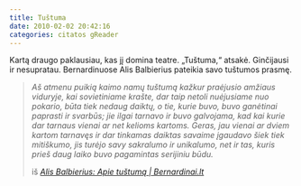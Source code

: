 ```yaml
---
title: Tuštuma
date: 2010-02-02 20:42:16
categories: citatos gReader
---
```


Kartą draugo paklausiau, kas jį domina teatre. „Tuštuma,“ atsakė. Ginčijausi ir nesupratau. Bernardinuose Alis Balbierius pateikia savo tuštumos prasmę.

> *Aš atmenu puikią kaimo namų tuštumą kažkur praėjusio amžiaus viduryje, kai sovietiniame krašte, dar taip netoli nuėjusiame nuo pokario, būta tiek nedaug daiktų, o tie, kurie buvo, buvo ganėtinai paprasti ir svarbūs; jie ilgai tarnavo ir buvo galvojama, kad kai kurie dar tarnaus vienai ar net kelioms kartoms. Geras, jau vienai ar dviem kartom tarnavęs ir dar tinkamas daiktas savaime įgaudavo šiek tiek mitiškumo, jis turėjo savy sakralumo ir unikalumo, net ir tas, kuris prieš daug laiko buvo pagamintas serijiniu būdu.*
>
> iš *[Alis Balbierius: Apie tuštumą | Bernardinai.lt](http://bernardinai.lt/straipsnis/2010-02-02-alis-balbierius-apie-tustuma/39823)*
